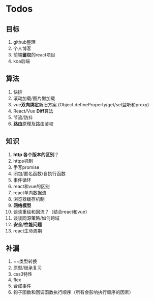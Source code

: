 # Todos

## 目标

1. github整理
3. 个人博客
4. 前端**鉴权**的react项目
5. koa后端

## 算法

1. 快排
2. 滚动加载/图片懒加载
4. vue**双向绑定**新旧方案 (Object.defineProperty/get/set监听和proxy)
5. React/Vue **Diff**算法
6. 节流/防抖
7. **路由**原理及路由鉴权

## 知识

1. **http 各个版本的区别**？
2. https机制
3. 手写promise
4. 闭包/匿名函数/自执行函数
5. 事件循环
6. react和vue的区别
7. react单向数据流
8. 浏览器缓存机制
9. **网络模型**
10. 谈谈重绘和回流？（结合react和vue）
11. 谈谈同源策略/如何跨域
12. **安全/性能问题**
13. react生命周期



## 补漏

1. ==类型转换
2. 原型/继承复习
3. css3特性
4. flex
5. 合成事件
6. 钩子函数和回调函数执行顺序（所有会影响执行顺序的因素）